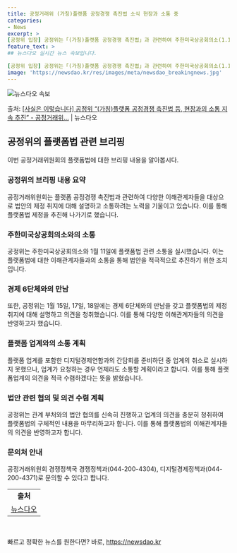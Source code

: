 ```yaml
---
title: 공정거래위 (가칭)플랫폼 공정경쟁 촉진법 소식 현장과 소통 중
categories:
- News
excerpt: >
[공정위 입장] 공정위는「(가칭)플랫폼 공정경쟁 촉진법」과 관련하여 주한미국상공회의소(1.11), 경제 6단…
feature_text: >
## 뉴스다오 실시간 뉴스 속보입니다.

[공정위 입장] 공정위는「(가칭)플랫폼 공정경쟁 촉진법」과 관련하여 주한미국상공회의소(1.11), 경제 6단…
image: 'https://newsdao.kr/res/images/meta/newsdao_breakingnews.jpg'
---
```


![뉴스다오 속보](https://newsdao.kr/res/images/meta/newsdao_breakingnews.jpg)

<p>출처: <a href="https://newsdao.kr/3058" rel="dofollow">[사실은 이렇습니다] 공정위 “(가칭)플랫폼 공정경쟁 촉진법 등, 현장과의 소통 지속 추진”  - 공정거래위…</a> | 뉴스다오</p>

<h2 data-ke-size="size26">공정위의 플랫폼법 관련 브리핑</h2>
이번 공정거래위원회의 플랫폼법에 대한 브리핑 내용을 알아봅시다.

<h3>공정위의 브리핑 내용 요약</h3>
<p data-ke-size="size16">공정거래위원회는 플랫폼 공정경쟁 촉진법과 관련하여 다양한 이해관계자들을 대상으로 법안의 제정 취지에 대해 설명하고 소통하려는 노력을 기울이고 있습니다. 이를 통해 플랫폼법 제정을 추진해 나가기로 했습니다.</p>

<h3>주한미국상공회의소와의 소통</h3>
<p data-ke-size="size16">공정위는 주한미국상공회의소와 1월 11일에 플랫폼법 관련 소통을 실시했습니다. 이는 플랫폼법에 대한 이해관계자들과의 소통을 통해 법안을 적극적으로 추진하기 위한 조치입니다.</p>

<h3>경제 6단체와의 만남</h3>
<p data-ke-size="size16">또한, 공정위는 1월 15일, 17일, 18일에는 경제 6단체와의 만남을 갖고 플랫폼법의 제정 취지에 대해 설명하고 의견을 청취했습니다. 이를 통해 다양한 이해관계자들의 의견을 반영하고자 했습니다.</p>

<h3>플랫폼 업계와의 소통 계획</h3>
<p data-ke-size="size16">플랫폼 업계를 포함한 디지털경제연합과의 간담회를 준비하던 중 업계의 취소로 실시하지 못했으나, 업계가 요청하는 경우 언제라도 소통할 계획이라고 합니다. 이를 통해 플랫폼업계의 의견을 적극 수렴하겠다는 뜻을 밝혔습니다.</p>

<h3>법안 관련 협의 및 의견 수렴 계획</h3>
<p data-ke-size="size16">공정위는 관계 부처와의 법안 협의를 신속히 진행하고 업계의 의견을 충분히 청취하여 플랫폼법의 구체적인 내용을 마무리하고자 합니다. 이를 통해 플랫폼법의 이해관계자들의 의견을 반영하고자 합니다.</p>

<h3>문의처 안내</h3>
<p data-ke-size="size16">공정거래위원회 경쟁정책국 경쟁정책과(044-200-4304), 디지털경제정책과(044-200-4371)로 문의할 수 있다고 합니다.</p>

<table>
	<tr>
		<td style="text-align: center; height: 17px;"><b>출처</b></td>
	</tr>
	<tr>
		<td style="text-align: center; height: 17px;"><a href="https://newsdao.kr/3058">뉴스다오</a></td>
	</tr>
</table>
<p data-ke-size="size16">&nbsp;</p> 

빠르고 정확한 뉴스를 원한다면? 바로, <a href="https://newsdao.kr" rel="dofollow">https://newsdao.kr</a>


    

